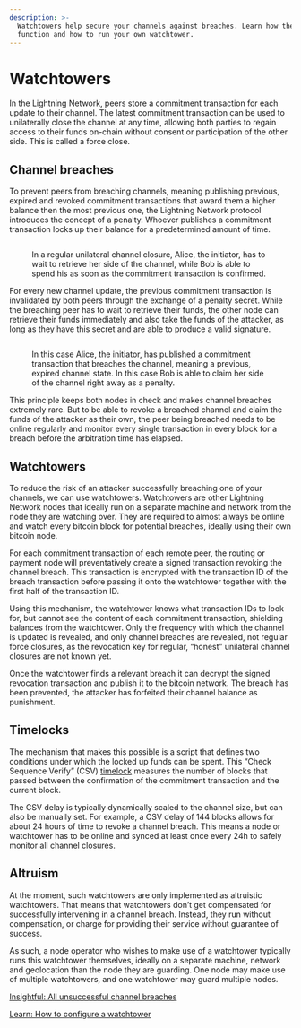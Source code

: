```yaml
---
description: >-
  Watchtowers help secure your channels against breaches. Learn how they
  function and how to run your own watchtower.
---
```


# Watchtowers

In the Lightning Network, peers store a commitment transaction for each update to their channel. The latest commitment transaction can be used to unilaterally close the channel at any time, allowing both parties to regain access to their funds on-chain without consent or participation of the other side. This is called a force close.

## Channel breaches <a href="#docs-internal-guid-ceb7da5a-7fff-aaba-06ff-0a01a6a5ea6f" id="docs-internal-guid-ceb7da5a-7fff-aaba-06ff-0a01a6a5ea6f"></a>

To prevent peers from breaching channels, meaning publishing previous, expired and revoked commitment transactions that award them a higher balance then the most previous one, the Lightning Network protocol introduces the concept of a penalty. Whoever publishes a commitment transaction locks up their balance for a predetermined amount of time.

<figure><img src="../../.gitbook/assets/commitment_1.png" alt=""><figcaption><p>In a regular unilateral channel closure, Alice, the initiator, has to wait to retrieve her side of the channel, while Bob is able to spend his as soon as the commitment transaction is confirmed.</p></figcaption></figure>

For every new channel update, the previous commitment transaction is invalidated by both peers through the exchange of a penalty secret. While the breaching peer has to wait to retrieve their funds, the other node can retrieve their funds immediately and also take the funds of the attacker, as long as they have this secret and are able to produce a valid signature.

<figure><img src="../../.gitbook/assets/commitment_2.png" alt=""><figcaption><p>In this case Alice, the initiator, has published a commitment transaction that breaches the channel, meaning a previous, expired channel state. In this case Bob is able to claim her side of the channel right away as a penalty.</p></figcaption></figure>

This principle keeps both nodes in check and makes channel breaches extremely rare. But to be able to revoke a breached channel and claim the funds of the attacker as their own, the peer being breached needs to be online regularly and monitor every single transaction in every block for a breach before the arbitration time has elapsed.

## Watchtowers <a href="#docs-internal-guid-f1ea8f2e-7fff-62c4-498a-b0e2fb76316f" id="docs-internal-guid-f1ea8f2e-7fff-62c4-498a-b0e2fb76316f"></a>

To reduce the risk of an attacker successfully breaching one of your channels, we can use watchtowers. Watchtowers are other Lightning Network nodes that ideally run on a separate machine and network from the node they are watching over. They are required to almost always be online and watch every bitcoin block for potential breaches, ideally using their own bitcoin node.

For each commitment transaction of each remote peer, the routing or payment node will preventatively create a signed transaction revoking the channel breach. This transaction is encrypted with the transaction ID of the breach transaction before passing it onto the watchtower together with the first half of the transaction ID.&#x20;

Using this mechanism, the watchtower knows what transaction IDs to look for, but cannot see the content of each commitment transaction, shielding balances from the watchtower. Only the frequency with which the channel is updated is revealed, and only channel breaches are revealed, not regular force closures, as the revocation key for regular, “honest” unilateral channel closures are not known yet.

Once the watchtower finds a relevant breach it can decrypt the signed revocation transaction and publish it to the bitcoin network. The breach has been prevented, the attacker has forfeited their channel balance as punishment.

## Timelocks

The mechanism that makes this possible is a script that defines two conditions under which the locked up funds can be spent. This “Check Sequence Verify” (CSV) [timelock](../multihop-payments/timelocks.md) measures the number of blocks that passed between the confirmation of the commitment transaction and the current block.

The CSV delay is typically dynamically scaled to the channel size, but can also be manually set. For example, a CSV delay of 144 blocks allows for about 24 hours of time to revoke a channel breach. This means a node or watchtower has to be online and synced at least once every 24h to safely monitor all channel closures.

## Altruism

At the moment, such watchtowers are only implemented as altruistic watchtowers. That means that watchtowers don’t get compensated for successfully intervening in a channel breach. Instead, they run without compensation, or charge for providing their service without guarantee of success.

As such, a node operator who wishes to make use of a watchtower typically runs this watchtower themselves, ideally on a separate machine, network and geolocation than the node they are guarding. One node may make use of multiple watchtowers, and one watchtower may guard multiple nodes.

[Insightful: All unsuccessful channel breaches](https://forkmonitor.info/lightning)

[Learn: How to configure a watchtower](../../lightning-network-tools/lnd/watchtower.md)
